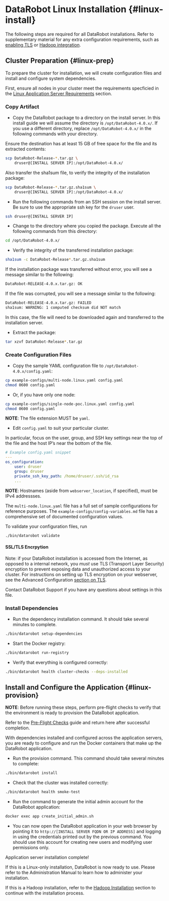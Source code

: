# DataRobot Linux Installation {#linux-install}

The following steps are required for all DataRobot installations.
Refer to supplementary material for any extra configuration requirements, such as [enabling TLS](./special-topics/tls.md) or [Hadoop integration](./hadoop-install.md).

## Cluster Preparation {#linux-prep}

To prepare the cluster for installation, we will create configuration files and install and configure system dependencies.

First, ensure all nodes in your cluster meet the requirements specficied in the [Linux Application Server Requirements](./requirements/system-requirements.md#linux-requirements)
section.

### Copy Artifact

* Copy the DataRobot package to a directory on the install server.
In this install guide we will assume the directory is `/opt/DataRobot-4.0.x/`.
If you use a different directory, replace `/opt/DataRobot-4.0.x/` in the following commands with your directory.

Ensure the destination has at least 15 GB of free space for the file and its extracted contents:

```bash
scp DataRobot-Release-*.tar.gz \
    druser@[INSTALL SERVER IP]:/opt/DataRobot-4.0.x/
```

Also transfer the sha1sum file, to verify the integrity of the installation package:

```bash
scp DataRobot-Release-*.tar.gz.sha1sum \
    druser@[INSTALL SERVER IP]:/opt/DataRobot-4.0.x/
```

* Run the following commands from an SSH session on the install server.
Be sure to use the appropriate ssh key for the `druser` user.

```bash
ssh druser@[INSTALL SERVER IP]
```

* Change to the directory where you copied the package.
Execute all the following commands from this directory:

```bash
cd /opt/DataRobot-4.0.x/
```

* Verify the integrity of the transferred installation package:

```bash
sha1sum -c DataRobot-Release*.tar.gz.sha1sum
```

If the installation package was transferred without error, you will see a message similar to the following:

```bash
DataRobot-RELEASE-4.0.x.tar.gz: OK
```

If the file was corrupted, you will see a message similar to the following:

```bash
DataRobot-RELEASE-4.0.x.tar.gz: FAILED
sha1sum: WARNING: 1 computed checksum did NOT match
```

In this case, the file will need to be downloaded again and transferred to the installation server.

* Extract the package:

```bash
tar xzvf DataRobot-Release*.tar.gz
```

### Create Configuration Files

* Copy the sample YAML configuration file to `/opt/DataRobot-4.0.x/config.yaml`:

```bash
cp example-configs/multi-node.linux.yaml config.yaml
chmod 0600 config.yaml
```

* Or, if you have only one node:

```bash
cp example-configs/single-node-poc.linux.yaml config.yaml
chmod 0600 config.yaml
```

**NOTE**: The file extension MUST be `yaml`.

* Edit `config.yaml` to suit your particular cluster.

In particular, focus on the user, group, and SSH key settings near the top of the file and the host IP’s near the bottom of the file.

```yaml
# Example config.yaml snippet
---
os_configuration:
    user: druser
    group: druser
    private_ssh_key_path: /home/druser/.ssh/id_rsa
    ...
```

**NOTE**: Hostnames (aside from `webserver_location`, if specified), must be IPv4 addressses.

The `multi-node.linux.yaml` file has a full set of sample configurations for reference purposes.
The `example-configs/config-variables.md` file has a comprehensive set of documented configuration values.

To validate your configuration files, run

```bash
./bin/datarobot validate
```

#### SSL/TLS Encrpytion

Note: if your DataRobot installation is accessed from the Internet, as opposed to a internal network, you _must_ use TLS (Transport Layer Security) encryption to prevent exposing data and unauthorized access to your cluster.
For instructions on setting up TLS encryption on your webserver, see the Advanced Configuration [section on TLS](special-topics/tls.md).

Contact DataRobot Support if you have any questions about settings in this file.

### Install Dependencies

* Run the dependency installation command.
It should take several minutes to complete.

```bash
./bin/datarobot setup-dependencies
```

* Start the Docker registry:

```bash
./bin/datarobot run-registry
```

* Verify that everything is configured correctly:

```bash
./bin/datarobot health cluster-checks --deps-installed
```

## Install and Configure the Application {#linux-provision}

**NOTE**: Before running these steps, perform pre-flight checks to verify that the environment is ready to provision the DataRobot application.

Refer to the [Pre-Flight Checks](./pre-flight-checks.md) guide and return here after successful completion.

With dependencies installed and configured across the application servers, you are ready to configure and run the Docker containers that make up the DataRobot application.

* Run the provision command.
This command should take several minutes to complete:

```bash
./bin/datarobot install
```

* Check that the cluster was installed correctly:

```bash
./bin/datarobot health smoke-test
```

* Run the command to generate the initial admin account for the DataRobot application:

```bash
docker exec app create_initial_admin.sh
```

* You can now open the DataRobot application in your web browser by pointing it to `http://[INSTALL SERVER FQDN OR IP ADDRESS]` and logging in using the credentials printed out by the previous command. You should use this account for creating new users and modifying user permissions only.

Application server installation complete!

If this is a Linux-only installation, DataRobot is now ready to use.
Please refer to the Administration Manual to learn how to administer your installation.

If this is a Hadoop installation, refer to the [Hadoop Installation](./hadoop-install.md) section to continue with the installation process.
